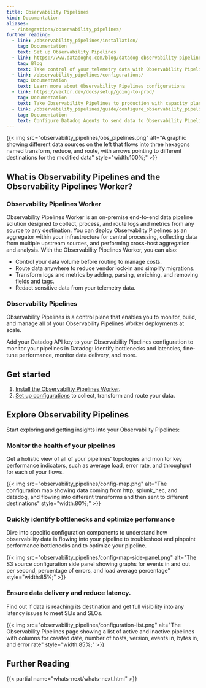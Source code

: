 ```yaml
---
title: Observability Pipelines
kind: Documentation
aliases:
  - /integrations/observability_pipelines/
further_reading:
  - link: /observability_pipelines/installation/
    tag: Documentation
    text: Set up Observability Pipelines 
  - link: https://www.datadoghq.com/blog/datadog-observability-pipelines/
    tag: Blog
    text: Take control of your telemetry data with Observability Pipelines
  - link: /observability_pipelines/configurations/
    tag: Documentation
    text: Learn more about Observability Pipelines configurations
  - link: https://vector.dev/docs/setup/going-to-prod/
    tag: Documentation
    text: Take Observability Pipelines to production with capacity planning
  - link: /observability_pipelines/guide/configure_observability_pipelines_with_datadog/
    tag: Documentation
    text: Configure Datadog Agents to send data to Observability Pipelines
---
```


{{< img src="observability_pipelines/obs_pipelines.png" alt="A graphic showing different data sources on the left that flows into three hexagons named transform, reduce, and route, with arrows pointing to different destinations for the modified data" style="width:100%;" >}}

## What is Observability Pipelines and the Observability Pipelines Worker?

### Observability Pipelines Worker

Observability Pipelines Worker is an on-premise end-to-end data pipeline solution designed to collect, process, and route logs and metrics from any source to any destination. You can deploy Observability Pipelines as an aggregator within your infrastructure for central processing, collecting data from multiple upstream sources, and performing cross-host aggregation and analysis. With the Observability Pipelines Worker, you can also:

- Control your data volume before routing to manage costs.
- Route data anywhere to reduce vendor lock-in and simplify migrations.
- Transform logs and metrics by adding, parsing, enriching, and removing fields and tags.
- Redact sensitive data from your telemetry data.

### Observability Pipelines

Observability Pipelines is a control plane that enables you to monitor, build, and manage all of your Observability Pipelines Worker deployments at scale.

Add your Datadog API key to your Observability Pipelines configuration to monitor your pipelines in Datadog: Identify bottlenecks and latencies, fine-tune performance, monitor data delivery, and more.

## Get started

1. [Install the Observability Pipelines Worker][1].
2. [Set up configurations][2] to collect, transform and route your data.

## Explore Observability Pipelines

Start exploring and getting insights into your Observability Pipelines:

### Monitor the health of your pipelines

Get a holistic view of all of your pipelines' topologies and monitor key performance indicators, such as average load, error rate, and throughput for each of your flows. 

{{< img src="observability_pipelines/config-map.png" alt="The configuration map showing data coming from http, splunk_hec, and datadog, and flowing into different transforms and then sent to different destinations" style="width:80%;" >}}

### Quickly identify bottlenecks and optimize performance

Dive into specific configuration components to understand how observability data is flowing into your pipeline to troubleshoot and pinpoint performance bottlenecks and to optimize your pipeline. 

{{< img src="observability_pipelines/config-map-side-panel.png" alt="The S3 source configuration side panel showing graphs for events in and out per second, percentage of errors, and load average percentage" style="width:85%;" >}}

### Ensure data delivery and reduce latency. 

Find out if data is reaching its destination and get full visibility into any latency issues to meet SLIs and SLOs.

{{< img src="observability_pipelines/configuration-list.png" alt="The Observability Pipelines page showing a list of active and inactive pipelines with columns for created date, number of hosts, version, events in, bytes in, and error rate" style="width:85%;" >}}

## Further Reading

{{< partial name="whats-next/whats-next.html" >}}

[1]: /observability_pipelines/installation/
[2]: /observability_pipelines/configurations/
